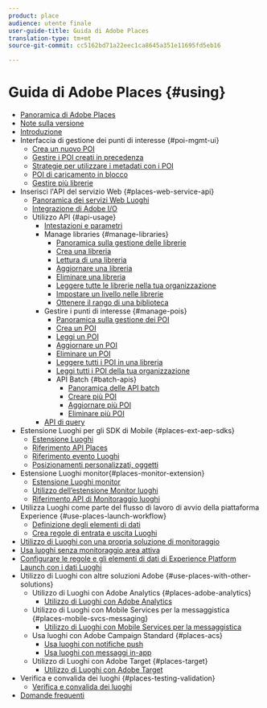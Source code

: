 ```yaml
---
product: place
audience: utente finale
user-guide-title: Guida di Adobe Places
translation-type: tm+mt
source-git-commit: cc5162bd71a22eec1ca8645a351e11695fd5eb16

---
```



# Guida di Adobe Places {#using}

+ [Panoramica di Adobe Places](home.md)
+ [Note sulla versione](release-notes.md)
+ [Introduzione](getting-started.md)
+ Interfaccia di gestione dei punti di interesse {#poi-mgmt-ui}
   + [Crea un nuovo POI](poi-mgmt-ui/create-a-poi-ui.md)
   + [Gestire i POI creati in precedenza](poi-mgmt-ui/managing-pois-in-the-places-ui.md)
   + [Strategie per utilizzare i metadati con i POI](poi-mgmt-ui/metadata-with-pois.md)
   + [POI di caricamento in blocco](poi-mgmt-ui/bulk-upload-pois.md)
   + [Gestire più librerie](poi-mgmt-ui/manage-libraries-in-the-places-ui.md)
+ Inserisci l'API del servizio Web {#places-web-service-api}
   + [Panoramica dei servizi Web Luoghi](places-web-service-api/places-web-services.md)
   + [Integrazione di Adobe I/O](places-web-service-api/adobe-i-o-integration.md)
   + Utilizzo API {#api-usage}
      + [Intestazioni e parametri](places-web-service-api/api-usage/headers-and-parameters.md)
      + Manage libraries {#manage-libraries}
         + [Panoramica sulla gestione delle librerie](places-web-service-api/api-usage/manage-libraries/manage-libraries.md)
         + [Crea una libreria](places-web-service-api/api-usage/manage-libraries/create-a-library.md)
         + [Lettura di una libreria](places-web-service-api/api-usage/manage-libraries/read-a-library.md)
         + [Aggiornare una libreria](places-web-service-api/api-usage/manage-libraries/update-a-library.md)
         + [Eliminare una libreria](places-web-service-api/api-usage/manage-libraries/delete-a-library.md)
         + [Leggere tutte le librerie nella tua organizzazione](places-web-service-api/api-usage/manage-libraries/read-all-libraries-in-your-organization.md)
         + [Impostare un livello nelle librerie](places-web-service-api/api-usage/manage-libraries/set-a-ran-on-your-libraries.md)
         + [Ottenere il rango di una biblioteca](places-web-service-api/api-usage/manage-libraries/get-a-librarys-rank.md)
      + Gestire i punti di interesse {#manage-pois}
         + [Panoramica sulla gestione dei POI](places-web-service-api/api-usage/manage-pois/manage-pois.md)
         + [Crea un POI](places-web-service-api/api-usage/manage-pois/create-a-poi.md)
         + [Leggi un POI](places-web-service-api/api-usage/manage-pois/read-a-poi.md)
         + [Aggiornare un POI](places-web-service-api/api-usage/manage-pois/update-a-poi.md)
         + [Eliminare un POI](places-web-service-api/api-usage/manage-pois/delete-a-poi.md)
         + [Leggere tutti i POI in una libreria](places-web-service-api/api-usage/manage-pois/read-all-pois-in-a-library.md)
         + [Leggi tutti i POI della tua organizzazione](places-web-service-api/api-usage/manage-pois/read-all-pois-in-your-organization.md)
         + API Batch {#batch-apis}
            + [Panoramica delle API batch](places-web-service-api/api-usage/manage-pois/batch-apis/batch-apis.md)
            + [Creare più POI](places-web-service-api/api-usage/manage-pois/batch-apis/create-multiple-pois.md)
            + [Aggiornare più POI](places-web-service-api/api-usage/manage-pois/batch-apis/update-multiple-pois.md)
            + [Eliminare più POI](places-web-service-api/api-usage/manage-pois/batch-apis/delete-multiple-pois.md)
      + [API di query](places-web-service-api/api-usage/query-apis.md)
+ Estensione Luoghi per gli SDK di Mobile {#places-ext-aep-sdks}
   + [Estensione Luoghi](places-ext-aep-sdks/places-extension/places-extension.md)
   + [Riferimento API Places](places-ext-aep-sdks/places-extension/places-api-reference.md)
   + [Riferimento evento Luoghi](places-ext-aep-sdks/places-extension/places-event-ref.md)
   + [Posizionamenti personalizzati, oggetti](places-ext-aep-sdks/places-extension/cust-places-objects.md)
+ Estensione Luoghi monitor{#places-monitor-extension}
   + [Estensione Luoghi monitor](places-ext-aep-sdks/places-monitor-extension/places-monitor-extension.md)
   + [Utilizzo dell’estensione Monitor luoghi](places-ext-aep-sdks/places-monitor-extension/using-places-monitor-extension.md)
   + [Riferimento API di Monitoraggio luoghi](places-ext-aep-sdks/places-monitor-extension/places-monitor-api-reference.md)
+ Utilizza Luoghi come parte del flusso di lavoro di avvio della piattaforma Experience {#use-places-launch-workflow}
   + [Definizione degli elementi di dati](use-places-launch-workflow/define-data-elements.md)
   + [Crea regole di entrata e uscita Luoghi](use-places-launch-workflow/create-rule-places-property.md)
+ [Utilizzo di Luoghi con una propria soluzione di monitoraggio](using-your-own-monitor.md)
+ [Usa luoghi senza monitoraggio area attiva](use-places-without-active-monitoring.md)
+ [Configurare le regole e gli elementi di dati di Experience Platform Launch con i dati Luoghi](rules-data-elements-places-data.md)
+ Utilizzo di Luoghi con altre soluzioni Adobe {#use-places-with-other-solutions}
   + Utilizzo di Luoghi con Adobe Analytics {#places-adobe-analytics}
      + [Utilizzo di Luoghi con Adobe Analytics](use-places-with-other-solutions/places-adobe-analytics/use-places-adobe-analytics.md)
   + Utilizzo di Luoghi con Mobile Services per la messaggistica {#places-mobile-svcs-messaging}
      + [Utilizzo di Luoghi con Mobile Services per la messaggistica](use-places-with-other-solutions/places-mobile-svcs-for-messaging/use-places-mobie-svcs-messaging.md)
   + Usa luoghi con Adobe Campaign Standard {#places-acs}
      + [Usa luoghi con notifiche push](use-places-with-other-solutions/places-acs/places-acs-push-notifications.md)
      + [Usa luoghi con messaggi in-app](use-places-with-other-solutions/places-acs/places-acs-in-app-messages.md)
   + Utilizzo di Luoghi con Adobe Target {#places-target}
      + [Utilizzo di Luoghi con Adobe Target](use-places-with-other-solutions/places-target/places-target.md)
+ Verifica e convalida dei luoghi {#places-testing-validation}
   + [Verifica e convalida dei luoghi](places-testing-validation/test-validate-places.md)
+ [Domande frequenti](places-faqs.md)